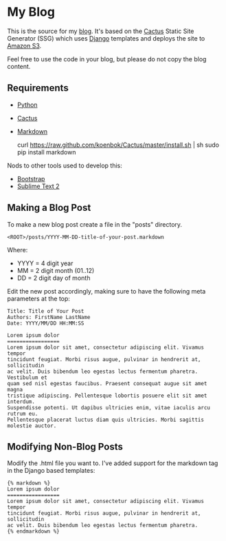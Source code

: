 My Blog
=======
This is the source for my [blog][MyBlog].  It's based on the [Cactus][] Static 
Site Generator (SSG) which uses [Django][] templates and deploys the site to 
[Amazon S3][].  

Feel free to use the code in your blog, but please do not copy the blog 
content.

Requirements
------------

 * [Python](http://python.org/)
 * [Cactus][]
 * [Markdown](http://www.freewisdom.org/projects/python-markdown/)

	curl https://raw.github.com/koenbok/Cactus/master/install.sh | sh
	sudo pip install markdown

Nods to other tools used to develop this:

 * [Bootstrap][]
 * [Sublime Text 2][]


Making a Blog Post
------------------
To make a new blog post create a file in the  "posts" directory.

	<ROOT>/posts/YYYY-MM-DD-title-of-your-post.markdown

Where:
  
 * YYYY = 4 digit year
 * MM = 2 digit month (01..12)
 * DD = 2 digit day of month

Edit the new post accordingly, making sure to have the following meta parameters
at the top:

	Title: Title of Your Post
	Authors: FirstName LastName
	Date: YYYY/MM/DD HH:MM:SS

	Lorem ipsum dolor
	=================
	Lorem ipsum dolor sit amet, consectetur adipiscing elit. Vivamus tempor 
	tincidunt feugiat. Morbi risus augue, pulvinar in hendrerit at, sollicitudin 
	ac velit. Duis bibendum leo egestas lectus fermentum pharetra. Vestibulum et 
	quam sed nisl egestas faucibus. Praesent consequat augue sit amet magna 
	tristique adipiscing. Pellentesque lobortis posuere elit sit amet interdum. 
	Suspendisse potenti. Ut dapibus ultricies enim, vitae iaculis arcu rutrum eu. 
	Pellentesque placerat luctus diam quis ultricies. Morbi sagittis molestie auctor.

Modifying Non-Blog Posts
------------------------
Modify the .html file you want to.  I've added support for the markdown tag in the 
Django based templates:

	{% markdown %}
	Lorem ipsum dolor
	=================
	Lorem ipsum dolor sit amet, consectetur adipiscing elit. Vivamus tempor 
	tincidunt feugiat. Morbi risus augue, pulvinar in hendrerit at, sollicitudin 
	ac velit. Duis bibendum leo egestas lectus fermentum pharetra. 
	{% endmarkdown %}


[MyBlog]: http://www.ckridgway.com/ "Chris Ridgway's Blog"
[Cactus]: https://github.com/koenbok/Cactus "Cactus"
[Django]: https://www.djangoproject.com/ "Django"
[Amazon S3]: http://aws.amazon.com/s3/ "Amazon S3"
[Bootstrap]: http://twitter.github.com/bootstrap/ "Twitter Bootstrap"
[Sublime Text 2]: http://www.sublimetext.com/2 "Sublime Text 2"
